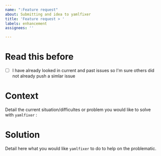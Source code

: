 ```yaml
---
name: ":Feature request"
about: Submitting and idea to yamlfixer
title: 'Feature request > '
labels: enhancement
assignees: ''

---
```


# Read this before

- [ ]  I have already looked in current and past issues so I'm sure others did not already push a simlar issue

# Context

Detail the current situation/difficultes or problem you would like to solve with `yamlfixer` : 

# Solution

Detail here what you would like `yamlfixer` to do to help on the problematic.
